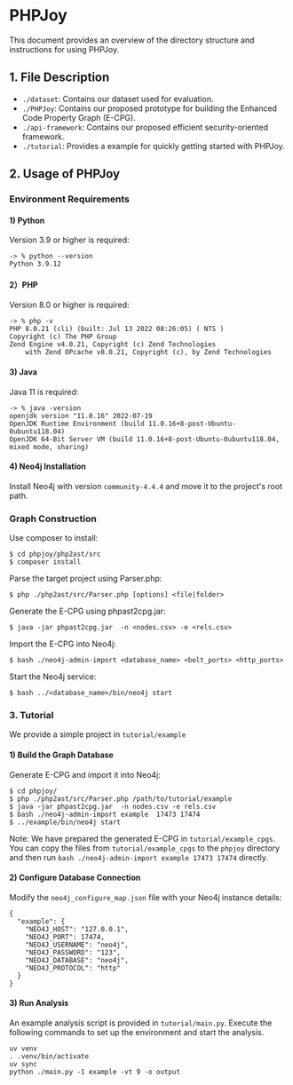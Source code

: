 # PHPJoy

This document provides an overview of the directory structure and instructions for using PHPJoy.

## 1. File Description

- `./dataset`: Contains our dataset used for evaluation.
- `./PHPJoy`: Contains our proposed prototype for building the Enhanced Code Property Graph (E-CPG).
- `./api-framework`: Contains our proposed efficient security-oriented framework.
- `./tutorial`: Provides a example for quickly getting started with PHPJoy.

## 2. Usage of PHPJoy

### Environment Requirements

#### 1) Python

Version 3.9 or higher is required:

```text 
-> % python --version
Python 3.9.12
```

#### 2）PHP

Version 8.0 or higher is required:

```text 
-> % php -v
PHP 8.0.21 (cli) (built: Jul 13 2022 08:26:05) ( NTS )
Copyright (c) The PHP Group
Zend Engine v4.0.21, Copyright (c) Zend Technologies
    with Zend OPcache v8.0.21, Copyright (c), by Zend Technologies
```

#### 3) Java

Java 11 is required:

```text 
-> % java -version
openjdk version "11.0.16" 2022-07-19
OpenJDK Runtime Environment (build 11.0.16+8-post-Ubuntu-0ubuntu118.04)
OpenJDK 64-Bit Server VM (build 11.0.16+8-post-Ubuntu-0ubuntu118.04, mixed mode, sharing)
```

#### 4) Neo4j Installation

Install Neo4j with version `community-4.4.4` and move it to the project's root path.

### Graph Construction

Use composer to install:

```text 
$ cd phpjoy/php2ast/src
$ composer install
```

Parse the target project using Parser.php:

```text 
$ php ./php2ast/src/Parser.php [options] <file|folder>
```

Generate the E-CPG using phpast2cpg.jar:

```text 
$ java -jar phpast2cpg.jar  -n <nodes.csv> -e <rels.csv>
```

Import the E-CPG into Neo4j:

```text 
$ bash ./neo4j-admin-import <database_name> <bolt_ports> <http_ports>
```

Start the Neo4j service:

```text 
$ bash ../<database_name>/bin/neo4j start
```

### 3. Tutorial

We provide a simple project in `tutorial/example`

#### 1) Build the Graph Database

Generate E-CPG and import it into Neo4j:

```text 
$ cd phpjoy/
$ php ./php2ast/src/Parser.php /path/to/tutorial/example
$ java -jar phpast2cpg.jar  -n nodes.csv -e rels.csv
$ bash ./neo4j-admin-import example  17473 17474
$ ../example/bin/neo4j start
```

Note: We have prepared the generated E-CPG in `tutorial/example_cpgs`. You can copy the files from `tutorial/example_cpgs` to the `phpjoy` directory and then run `bash ./neo4j-admin-import example 17473 17474` directly.


#### 2) Configure Database Connection

Modify the `neo4j_configure_map.json` file with your Neo4j instance details:

```text 
{
  "example": {
    "NEO4J_HOST": "127.0.0.1",
    "NEO4J_PORT": 17474,
    "NEO4J_USERNAME": "neo4j",
    "NEO4J_PASSWORD": "123",
    "NEO4J_DATABASE": "neo4j",
    "NEO4J_PROTOCOL": "http"
  }
}
```

#### 3) Run Analysis

An example analysis script is provided in `tutorial/main.py`. Execute the following commands to set up the environment and start the analysis.

```text 
uv venv
. .venv/bin/activate
uv sync
python ./main.py -1 example -vt 9 -o output
```
